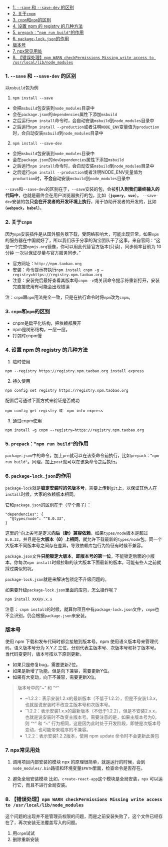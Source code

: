 - [1. `--save` 和 `--save-dev` 的区别](#1---save-和---save-dev-的区别)
- [2. 关于`cnpm`](#2-关于cnpm)
- [3. `cnpm`和`npm`的区别](#3-cnpm和npm的区别)
- [4. 设置 npm 的 registry 的几种方法](#4-设置-npm-的-registry-的几种方法)
- [5. `prepack：“npm run build"`的作用](#5-prepacknpm-run-build的作用)
- [6. `package-lock.json`的作用](#6-package-lockjson的作用)
- [版本号](#版本号)
- [7. npx常见用处](#7-npx常见用处)
- [8. 【错误处理】`npm WARN checkPermissions Missing write access to /usr/local/lib/node_modules`](#8-错误处理npm-warn-checkpermissions-missing-write-access-to-usrlocallibnode_modules)



### 1. `--save` 和 `--save-dev` 的区别

以`msbuild`包为例

1. `npm install --save`

- 会把`msbuild`包安装到`node_modules`目录中
- 会在`package.json`的`dependencies`属性下添加`msbuild`
- 之后运行`npm install`命令时，会自动安装`msbuild`到`node_modules`目录中
- 之后运行`npm install --production`或者注明`NODE_ENV`变量值为`production`时，会自动安装`msbuild`到`node_modules`目录中

2. `npm install --save-dev`

- 会把`msbuild`包安装到`node_modules`目录中
- 会在`package.json`的`devDependencies`属性下添加`msbuild`
- 之后运行`npm install`命令时，会自动安装`msbuild`到`node_modules`目录中
- 之后运行`npm install --production`或者注明NODE_ENV变量值为`production`时，**不会**自动安装`msbuild`到`node_modules`目录中

`--save`和`--save-dev`的区别在于，`--save`安装的包，会被**引入到我们最终输入的代码中**，也就是最终会在用户浏览器执行的包，比如（**`jquery`**，**`vue`**）。 `--save-dev`安装的包**只会在开发者的开发环境上执行**，用于协助开发者的开发的，比如(**`webpack`，`babel`**)。


### 2. 关于`cnpm`

因为`npm`安装插件是从国外服务器下载，受网络影响大，可能出现异常，如果`npm`的服务器在中国就好了，所以我们乐于分享的淘宝团队干了这事。来自官网：“这是一个完整`npmjs.org`镜像，你可以用此代替官方版本(只读)，同步频率目前为 10分钟 一次以保证尽量与官方服务同步。”

- 官方网址：`http://npm.taobao.org`
- 安装：命令提示符执行`npm install cnpm -g –registry=https://registry.npm.taobao.org`
- 注意：安装完后最好查看其版本号`cnpm -v`或关闭命令提示符重新打开，安装完直接使用有可能会出现错误

注：`cnpm`跟`npm`用法完全一致，只是在执行命令时将`npm`改为`cnpm`。



### 3. `cnpm`和`npm`的区别

- cnpm是扁平化结构，把依赖都展开
- npm是树形结构，一层一层。
- 打包时cnpm慢



### 4. 设置 npm 的 registry 的几种方法

1. 临时使用

```
npm --registry https://registry.npm.taobao.org install express
```

2. 持久使用

```
npm config set registry https://registry.npm.taobao.org
```

配置后可通过下面方式来验证是否成功 

```
npm config get registry 或  npm info express
```

3. 通过cnpm使用

```
npm install -g cnpm --registry=https://registry.npm.taobao.org
```



### 5. `prepack：“npm run build"`的作用

`package.json`中的命令，加上`pre`就可以在该条命令前执行，比如`prepack：“npm run build"`。同理，加上`post`就可以在该条命令之后执行。



### 6. `package-lock.json`的作用

`package-lock`就是**锁定安装时的包版本号**，需要上传到`git`上，以保证其他人在`install`时候，大家的依赖版本相同。

它和`package.json`的区别在于（举个栗子）：

```
"dependencies": {
  "@types/node": "^8.0.33",
}
```

这里的`^`向上尖号是定义**向后（新）兼容依赖**，如果`types/node`版本是超过`8.0.33`，并且是在**大版本（8）上相同**，就允许下载最新的`types/node`包。同一个大版本不同版本号之间存在差异，导致依赖库包行为特征有时候不兼容。

`package.json`文件**只能锁定大版本**，**即版本号的第一位**，不能锁定后面的小版本，你每次`npm install`时候拉取的该大版本下面最新的版本，可能有些人之前就踩过类似的坑。

`package-lock.json`就是来解决包锁定不升级问题的。

如果要升级`package-lock.json`里面的库包，怎么操作呢？

```
npm install XXX@x.x.x 
```

注意：
`cnpm install`的时候，就算你项目中有`package-lock.json`文件，`cnpm`也不会识别，仍会根据`package.json`来安装。


### 版本号

使用 npm 下载和发布代码时都会接触到版本号。npm 使用语义版本号来管理代码，语义版本号分为 X.Y.Z 三位，分别代表主版本号、次版本号和补丁版本号。当代码变更时，版本号按以下原则更新。

- 如果只是修复bug，需要更新Z位。
- 如果是新增了功能，但是向下兼容，需要更新Y位。
- 如果有大变动，向下不兼容，需要更新X位。

> 版本号中的“~” 和 “^”
>
> - ~1.2.2：表示安装1.2.x的最新版本（不低于1.2.2），但是不安装1.3.x，也就是说安装时不改变主版本号和次版本号。
>- ˆ1.2.2：表示安装1.x.x的最新版本（不低于1.2.2），但是不安装2.x.x，也就是说安装时不改变主版本号。需要注意的是，如果主版本号为0，则 “^” 和 “~” 行为相同，这是因为此时处于开发阶段，即使是次版本号变动，也可能带来程序的不兼容。
>- 1.2.2：表示安装1.2.2版本，使用 npm update 命令时不会更新此类包


### 7. npx常见用处

1. 调用项目内部安装的模块
   npx 的原理很简单，就是运行的时候，会到`node_modules/.bin`路径和环境变量`$PATH`里面，检查命令是否存在。

2. 避免全局安装模块
   比如，`create-react-app`这个模块是全局安装，`npx` 可以运行它，而且不进行全局安装。



### 8. 【错误处理】`npm WARN checkPermissions Missing write access to /usr/local/lib/node_modules`

这个问题的出现并不是管理员权限的问题，而是之前安装失败了，这个文件已经存在了，再次安装无法覆盖写入的问题。

1. 用`cnpm`试试
2. 删除重新安装

